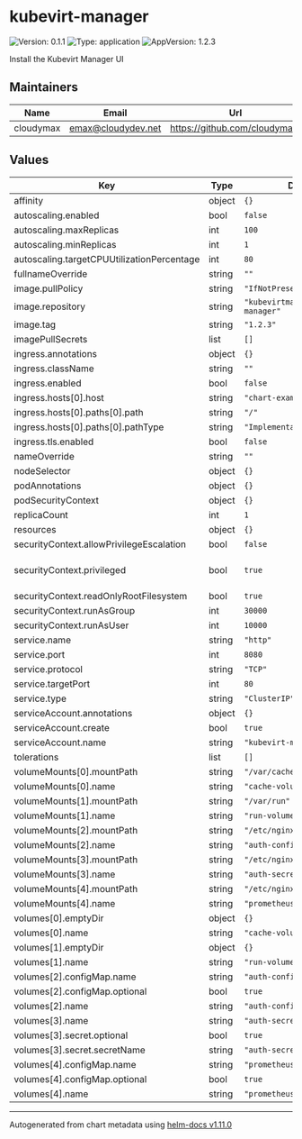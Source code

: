 # kubevirt-manager

![Version: 0.1.1](https://img.shields.io/badge/Version-0.1.1-informational?style=flat-square) ![Type: application](https://img.shields.io/badge/Type-application-informational?style=flat-square) ![AppVersion: 1.2.3](https://img.shields.io/badge/AppVersion-1.2.3-informational?style=flat-square)

Install the Kubevirt Manager UI

## Maintainers

| Name | Email | Url |
| ---- | ------ | --- |
| cloudymax | <emax@cloudydev.net> | <https://github.com/cloudymax/> |

## Values

| Key | Type | Default | Description |
|-----|------|---------|-------------|
| affinity | object | `{}` |  |
| autoscaling.enabled | bool | `false` |  |
| autoscaling.maxReplicas | int | `100` |  |
| autoscaling.minReplicas | int | `1` |  |
| autoscaling.targetCPUUtilizationPercentage | int | `80` |  |
| fullnameOverride | string | `""` |  |
| image.pullPolicy | string | `"IfNotPresent"` |  |
| image.repository | string | `"kubevirtmanager/kubevirt-manager"` |  |
| image.tag | string | `"1.2.3"` |  |
| imagePullSecrets | list | `[]` |  |
| ingress.annotations | object | `{}` |  |
| ingress.className | string | `""` |  |
| ingress.enabled | bool | `false` |  |
| ingress.hosts[0].host | string | `"chart-example.local"` |  |
| ingress.hosts[0].paths[0].path | string | `"/"` |  |
| ingress.hosts[0].paths[0].pathType | string | `"ImplementationSpecific"` |  |
| ingress.tls.enabled | bool | `false` |  |
| nameOverride | string | `""` |  |
| nodeSelector | object | `{}` |  |
| podAnnotations | object | `{}` |  |
| podSecurityContext | object | `{}` |  |
| replicaCount | int | `1` |  |
| resources | object | `{}` |  |
| securityContext.allowPrivilegeEscalation | bool | `false` |  |
| securityContext.privileged | bool | `true` | sets the container to privileged |
| securityContext.readOnlyRootFilesystem | bool | `true` |  |
| securityContext.runAsGroup | int | `30000` |  |
| securityContext.runAsUser | int | `10000` |  |
| service.name | string | `"http"` |  |
| service.port | int | `8080` |  |
| service.protocol | string | `"TCP"` |  |
| service.targetPort | int | `80` |  |
| service.type | string | `"ClusterIP"` |  |
| serviceAccount.annotations | object | `{}` |  |
| serviceAccount.create | bool | `true` |  |
| serviceAccount.name | string | `"kubevirt-manager"` |  |
| tolerations | list | `[]` |  |
| volumeMounts[0].mountPath | string | `"/var/cache/nginx"` |  |
| volumeMounts[0].name | string | `"cache-volume"` |  |
| volumeMounts[1].mountPath | string | `"/var/run"` |  |
| volumeMounts[1].name | string | `"run-volume"` |  |
| volumeMounts[2].mountPath | string | `"/etc/nginx/auth.d/"` |  |
| volumeMounts[2].name | string | `"auth-config"` |  |
| volumeMounts[3].mountPath | string | `"/etc/nginx/secret.d/"` |  |
| volumeMounts[3].name | string | `"auth-secret"` |  |
| volumeMounts[4].mountPath | string | `"/etc/nginx/location.d/"` |  |
| volumeMounts[4].name | string | `"prometheus-config"` |  |
| volumes[0].emptyDir | object | `{}` |  |
| volumes[0].name | string | `"cache-volume"` |  |
| volumes[1].emptyDir | object | `{}` |  |
| volumes[1].name | string | `"run-volume"` |  |
| volumes[2].configMap.name | string | `"auth-config"` |  |
| volumes[2].configMap.optional | bool | `true` |  |
| volumes[2].name | string | `"auth-config"` |  |
| volumes[3].name | string | `"auth-secret"` |  |
| volumes[3].secret.optional | bool | `true` |  |
| volumes[3].secret.secretName | string | `"auth-secret"` |  |
| volumes[4].configMap.name | string | `"prometheus-config"` |  |
| volumes[4].configMap.optional | bool | `true` |  |
| volumes[4].name | string | `"prometheus-config"` |  |

----------------------------------------------
Autogenerated from chart metadata using [helm-docs v1.11.0](https://github.com/norwoodj/helm-docs/releases/v1.11.0)
